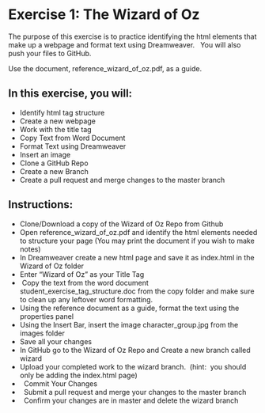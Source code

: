 <h1>Exercise 1: The Wizard of Oz </h1>
<p>The purpose of this exercise is to practice identifying the html elements that make up a webpage and format text using Dreamweaver.   You will also push your files to GitHub.</p>
<p>Use the document, reference_wizard_of_oz.pdf, as a guide. </p>
<h2>In this exercise, you will: </h2>
<ul>
<li>Identify html tag structure</li>
<li>Create a new webpage </li>
<li>Work with the title tag </li>
<li>Copy Text from Word Document </li>
<li>Format Text using Dreamweaver </li>
<li>Insert an image </li>
<li>Clone a GitHub Repo</li>
<li>Create a new Branch</li>
<li>Create a pull request and merge changes to the master branch</li>
</ul>
<h2>Instructions: </h2>
<ul>
<li>Clone/Download a copy of the Wizard of Oz Repo from Github<br>
</li>
<li>Open reference_wizard_of_oz.pdf and identify the html elements needed to structure your page (You may print the document if you wish to make notes) </li>
<li>In Dreamweaver create a new html page and save it as index.html in the Wizard of Oz folder </li>
<li>Enter &ldquo;Wizard of Oz&rdquo; as your Title Tag <br>
</li>
<li> Copy the text from the word document student_exercise_tag_structure.doc from the copy folder and make sure to clean up any leftover word formatting. <br>
</li>
<li>Using the reference document as a guide, format the text using the properties panel </li>
<li>Using the Insert Bar, insert the image character_group.jpg from the images folder </li>
<li>Save all your changes </li>
<li>In GitHub go to the Wizard of Oz Repo and Create a new branch called wizard </li>
<li>Upload your completed work to the wizard branch.  (hint:  you should only be adding the index.html page)</li>
<li>  Commit Your Changes </li>
<li>  Submit a pull request and merge your changes to the master branch </li>
<li>  Confirm your changes are in master and delete the wizard branch</li>
</ul>
